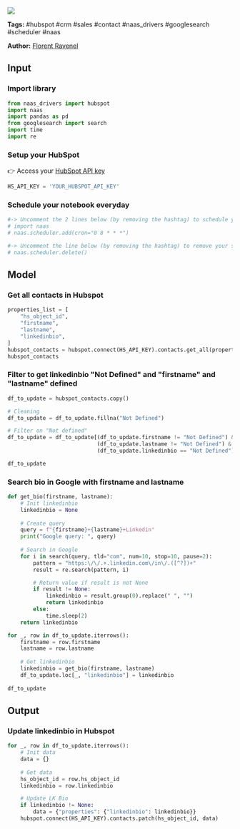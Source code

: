 <a href="https://app.naas.ai/user-redirect/naas/downloader?url=https://raw.githubusercontent.com/jupyter-naas/awesome-notebooks/master/HubSpot/HubSpot_Update_linkedinbio_from_google.ipynb" target="_parent"><img src="https://naasai-public.s3.eu-west-3.amazonaws.com/open_in_naas.svg"/></a>

**Tags:** #hubspot #crm #sales #contact #naas_drivers #googlesearch #scheduler #naas

**Author:** [Florent Ravenel](https://www.linkedin.com/in/florent-ravenel/)

## Input

### Import library


```python
from naas_drivers import hubspot
import naas
import pandas as pd
from googlesearch import search
import time
import re
```

### Setup your HubSpot
👉 Access your [HubSpot API key](https://knowledge.hubspot.com/integrations/how-do-i-get-my-hubspot-api-key)


```python
HS_API_KEY = 'YOUR_HUBSPOT_API_KEY'
```

### Schedule your notebook everyday


```python
#-> Uncomment the 2 lines below (by removing the hashtag) to schedule your job everyday at 8:00 AM (NB: you can choose the time of your scheduling bot)
# import naas
# naas.scheduler.add(cron="0 8 * * *")

#-> Uncomment the line below (by removing the hashtag) to remove your scheduler
# naas.scheduler.delete()
```

## Model

### Get all contacts in Hubspot


```python
properties_list = [
    "hs_object_id",
    "firstname",
    "lastname",
    "linkedinbio",
]
hubspot_contacts = hubspot.connect(HS_API_KEY).contacts.get_all(properties_list)
hubspot_contacts
```

### Filter to get linkedinbio "Not Defined" and "firstname" and "lastname" defined


```python
df_to_update = hubspot_contacts.copy()

# Cleaning
df_to_update = df_to_update.fillna("Not Defined")

# Filter on "Not defined"
df_to_update = df_to_update[(df_to_update.firstname != "Not Defined") & 
                            (df_to_update.lastname != "Not Defined") &
                            (df_to_update.linkedinbio == "Not Defined")].reset_index(drop=True)

df_to_update
```

### Search bio in Google with firstname and lastname


```python
def get_bio(firstname, lastname):
    # Init linkedinbio
    linkedinbio = None
    
    # Create query
    query = f"{firstname}+{lastname}+Linkedin"
    print("Google query: ", query)
    
    # Search in Google
    for i in search(query, tld="com", num=10, stop=10, pause=2):
        pattern = "https:\/\/.+.linkedin.com\/in\/.([^?])+"
        result = re.search(pattern, i)

        # Return value if result is not None
        if result != None:
            linkedinbio = result.group(0).replace(" ", "")
            return linkedinbio
        else:
            time.sleep(2)
    return linkedinbio
```


```python
for _, row in df_to_update.iterrows():
    firstname = row.firstname
    lastname = row.lastname
    
    # Get linkedinbio
    linkedinbio = get_bio(firstname, lastname)
    df_to_update.loc[_, "linkedinbio"] = linkedinbio
    
df_to_update
```

## Output

### Update linkedinbio in Hubspot


```python
for _, row in df_to_update.iterrows():
    # Init data
    data = {}
    
    # Get data
    hs_object_id = row.hs_object_id
    linkedinbio = row.linkedinbio

    # Update LK Bio
    if linkedinbio != None:
        data = {"properties": {"linkedinbio": linkedinbio}}
    hubspot.connect(HS_API_KEY).contacts.patch(hs_object_id, data)
```
